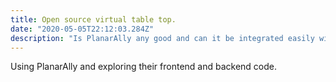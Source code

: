 ```yaml
---
title: Open source virtual table top.
date: "2020-05-05T22:12:03.284Z"
description: "Is PlanarAlly any good and can it be integrated easily with other tool."
---
```


Using PlanarAlly and exploring their frontend and backend code. 
